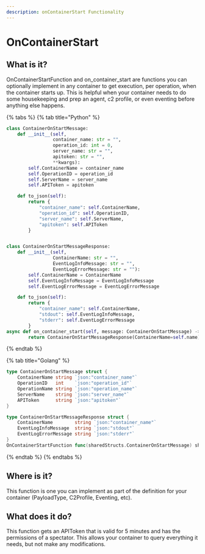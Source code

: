 ```yaml
---
description: onContainerStart Functionality
---
```


# OnContainerStart

## What is it?

OnContainerStartFunction and on\_container\_start are functions you can optionally implement in any container to get execution, per operation, when the container starts up. This is helpful when your container needs to do some housekeeping and prep an agent, c2 profile, or even eventing before anything else happens.&#x20;

{% tabs %}
{% tab title="Python" %}
```python
class ContainerOnStartMessage:
    def __init__(self,
                 container_name: str = "",
                 operation_id: int = 0,
                 server_name: str = "",
                 apitoken: str = "",
                 **kwargs):
        self.ContainerName = container_name
        self.OperationID = operation_id
        self.ServerName = server_name
        self.APIToken = apitoken

    def to_json(self):
        return {
            "container_name": self.ContainerName,
            "operation_id": self.OperationID,
            "server_name": self.ServerName,
            "apitoken": self.APIToken
        }


class ContainerOnStartMessageResponse:
    def __init__(self,
                 ContainerName: str = "",
                 EventLogInfoMessage: str = "",
                 EventLogErrorMessage: str = ""):
        self.ContainerName = ContainerName
        self.EventLogInfoMessage = EventLogInfoMessage
        self.EventLogErrorMessage = EventLogErrorMessage

    def to_json(self):
        return {
            "container_name": self.ContainerName,
            "stdout": self.EventLogInfoMessage,
            "stderr": self.EventLogErrorMessage
        }
async def on_container_start(self, message: ContainerOnStartMessage) -> ContainerOnStartMessageResponse:
        return ContainerOnStartMessageResponse(ContainerName=self.name)
```
{% endtab %}

{% tab title="Golang" %}
```go
type ContainerOnStartMessage struct {
	ContainerName string `json:"container_name"`
	OperationID   int    `json:"operation_id"`
	OperationName string `json:"operation_name"`
	ServerName    string `json:"server_name"`
	APIToken      string `json:"apitoken"`
}

type ContainerOnStartMessageResponse struct {
	ContainerName        string `json:"container_name"`
	EventLogInfoMessage  string `json:"stdout"`
	EventLogErrorMessage string `json:"stderr"`
}
OnContainerStartFunction func(sharedStructs.ContainerOnStartMessage) sharedStructs.ContainerOnStartMessageResponse `json:"-"`
```
{% endtab %}
{% endtabs %}

## Where is it?

This function is one you can implement as part of the definition for your container (PayloadType, C2Profile, Eventing, etc).&#x20;

## What does it do?

This function gets an APIToken that is valid for 5 minutes and has the permissions of a spectator. This allows your container to query everything it needs, but not make any modifications.
